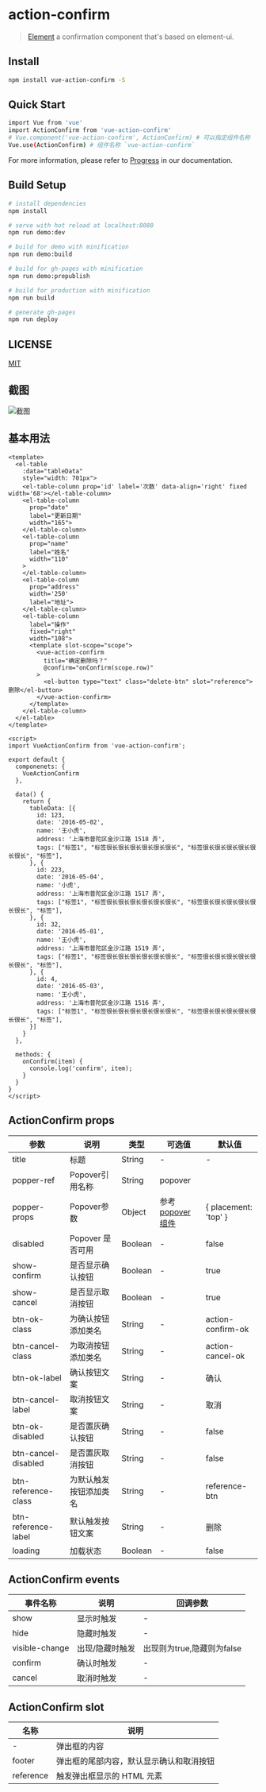 # action-confirm

> [Element](https://github.com/ElemeFE/element) a confirmation component that's based on element-ui.

## Install

```bash
npm install vue-action-confirm -S
```

## Quick Start

```bash
import Vue from 'vue'
import ActionConfirm from 'vue-action-confirm'
# Vue.component('vue-action-confirm', ActionConfirm) # 可以指定组件名称
Vue.use(ActionConfirm) # 组件名称 `vue-action-confirm`
```

For more information, please refer to [Progress](https://vue-multiple.github.io/action-confirm) in our documentation.

## Build Setup

``` bash
# install dependencies
npm install

# serve with hot reload at localhost:8080
npm run demo:dev

# build for demo with minification
npm run demo:build

# build for gh-pages with minification
npm run demo:prepublish

# build for production with minification
npm run build

# generate gh-pages
npm run deploy
```

## LICENSE

[MIT](http://opensource.org/licenses/MIT)

## 截图
![截图](./snap/example.gif)


## 基本用法
```
<template>
  <el-table
    :data="tableData"
    style="width: 701px">
    <el-table-column prop='id' label='次数' data-align='right' fixed width='68'></el-table-column>
    <el-table-column
      prop="date"
      label="更新日期"
      width="165">
    </el-table-column>
    <el-table-column
      prop="name"
      label="姓名"
      width="110"
    >
    </el-table-column>
    <el-table-column
      prop="address"
      width='250'
      label="地址">
    </el-table-column>
    <el-table-column
      label="操作"
      fixed="right"
      width="108">
      <template slot-scope="scope">
        <vue-action-confirm
          title="确定删除吗？"
          @confirm="onConfirm(scope.row)"
        >
          <el-button type="text" class="delete-btn" slot="reference">删除</el-button>
        </vue-action-confirm>
      </template>
    </el-table-column>
  </el-table>
</template>
```
```
<script>
import VueActionConfirm from 'vue-action-confirm';

export default {
  componenets: {
    VueActionConfirm
  },

  data() {
    return {
      tableData: [{
        id: 123,
        date: '2016-05-02',
        name: '王小虎',
        address: '上海市普陀区金沙江路 1518 弄',
        tags: ["标签1", "标签很长很长很长很长很长很长", "标签很长很长很长很长很长很长", "标签"],
      }, {
        id: 223,
        date: '2016-05-04',
        name: '小虎',
        address: '上海市普陀区金沙江路 1517 弄',
        tags: ["标签1", "标签很长很长很长很长很长很长", "标签很长很长很长很长很长很长", "标签"],
      }, {
        id: 32,
        date: '2016-05-01',
        name: '王小虎',
        address: '上海市普陀区金沙江路 1519 弄',
        tags: ["标签1", "标签很长很长很长很长很长很长", "标签很长很长很长很长很长很长", "标签"],
      }, {
        id: 4,
        date: '2016-05-03',
        name: '王小虎',
        address: '上海市普陀区金沙江路 1516 弄',
        tags: ["标签1", "标签很长很长很长很长很长很长", "标签很长很长很长很长很长很长", "标签"],
      }]
    }
  },

  methods: {
    onConfirm(item) {
      console.log('confirm', item);
    }
  }
}
</script>
```

## ActionConfirm props

| 参数   | 说明  | 类型  | 可选值  | 默认值  |
|----------|---------|---------|-----------|-----------|
| title | 标题 | String  | - | - |
| popper-ref | Popover引用名称 | String  | popover |
| popper-props | Popover参数 | Object  | 参考[popover组件](https://element.eleme.io/#/zh-CN/component/popover) | { placement: 'top' } |
| disabled | Popover 是否可用 | Boolean  | - | false |
| show-confirm | 是否显示确认按钮 | Boolean  | - | true |
| show-cancel | 是否显示取消按钮 | Boolean  | - | true |
| btn-ok-class | 为确认按钮添加类名 | String  | - | action-confirm-ok |
| btn-cancel-class | 为取消按钮添加类名 | String  | - | action-cancel-ok |
| btn-ok-label | 确认按钮文案 | String  | - | 确认 |
| btn-cancel-label | 取消按钮文案 | String  | - | 取消 |
| btn-ok-disabled | 是否置灰确认按钮 | String  | - | false |
| btn-cancel-disabled | 是否置灰取消按钮 | String  | - | false |
| btn-reference-class | 为默认触发按钮添加类名 | String  | - | reference-btn |
| btn-reference-label | 默认触发按钮文案 | String  | - | 删除 |
| loading | 加载状态 | Boolean  | - | false |

## ActionConfirm events
| 事件名称   | 说明  | 回调参数  |
|----------|---------|---------|
| show | 显示时触发 | - |
| hide | 隐藏时触发 | - |
| visible-change | 出现/隐藏时触发 | 出现则为true,隐藏则为false |
| confirm | 确认时触发 | - |
| cancel | 取消时触发 | - |

## ActionConfirm slot
| 名称   | 说明  |
|----------|---------|
| - | 弹出框的内容 |
| footer | 弹出框的尾部内容，默认显示确认和取消按钮 |
| reference | 触发弹出框显示的 HTML 元素 |